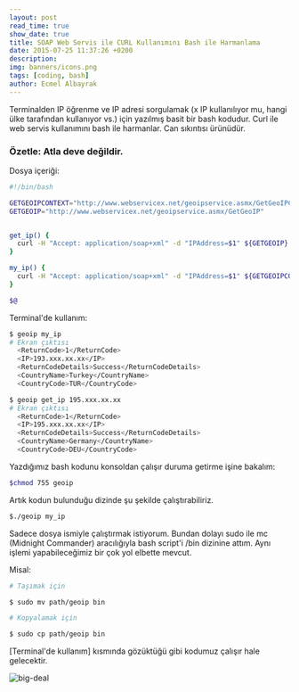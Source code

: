 ```yaml
---
layout: post
read_time: true
show_date: true
title: SOAP Web Servis ile CURL Kullanımını Bash ile Harmanlama
date: 2015-07-25 11:37:26 +0200
description:
img: banners/icons.png
tags: [coding, bash]
author: Ecmel Albayrak
---
```



Terminalden IP öğrenme ve IP adresi sorgulamak (x IP kullanılıyor mu, hangi ülke tarafından kullanıyor vs.) için yazılmış basit bir bash kodudur. Curl ile web servis kullanımını bash ile harmanlar. Can sıkıntısı ürünüdür.

### Özetle: Atla deve değildir.

Dosya içeriği:

```bash
#!/bin/bash

GETGEOIPCONTEXT="http://www.webservicex.net/geoipservice.asmx/GetGeoIPContext"
GETGEOIP="http://www.webservicex.net/geoipservice.asmx/GetGeoIP"


get_ip() {
  curl -H "Accept: application/soap+xml" -d "IPAddress=$1" ${GETGEOIP}
}

my_ip() {
  curl -H "Accept: application/soap+xml" -d "IPAddress=$1" ${GETGEOIPCONTEXT}
}

$@
```

Terminal'de kullanım:

```bash
$ geoip my_ip
# Ekran çıktısı
  <ReturnCode>1</ReturnCode>
  <IP>193.xxx.xx.xx</IP>
  <ReturnCodeDetails>Success</ReturnCodeDetails>
  <CountryName>Turkey</CountryName>
  <CountryCode>TUR</CountryCode>
```

```bash
$ geoip get_ip 195.xxx.xx.xx
# Ekran çıktısı
  <ReturnCode>1</ReturnCode>
  <IP>195.xxx.xx.xx</IP>
  <ReturnCodeDetails>Success</ReturnCodeDetails>
  <CountryName>Germany</CountryName>
  <CountryCode>DEU</CountryCode>
```

Yazdığımız bash kodunu konsoldan çalışır duruma getirme işine bakalım:

```bash
$chmod 755 geoip
```

Artık kodun bulunduğu dizinde şu şekilde çalıştırabiliriz.

```bash
$./geoip my_ip
```

Sadece dosya ismiyle çalıştırmak istiyorum. Bundan dolayı sudo ile mc (Midnight Commander) aracılığıyla bash script'i /bin dizinine attım. Aynı işlemi yapabileceğimiz bir çok yol elbette mevcut.

Misal:

```bash
# Taşımak için

$ sudo mv path/geoip bin

# Kopyalamak için

$ sudo cp path/geoip bin
```

[Terminal'de kullanım] kısmında gözüktüğü gibi kodumuz çalışır hale gelecektir.

![big-deal](http://res.cloudinary.com/dro8cemyf/image/upload/v1457516071/bigdeal_bpnp2u.jpg)
